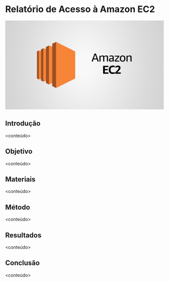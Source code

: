 # Relatório de Acesso à Amazon EC2 
<img src="./images/amazon-aws-ec2.jpg">

## Introdução
<conteúdo>

## Objetivo
<conteúdo>

## Materiais
<conteúdo>

## Método
<conteúdo>

## Resultados
<conteúdo>

## Conclusão
<conteúdo>